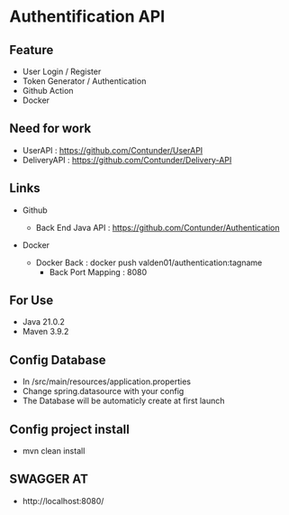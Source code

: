 
# Authentification API

## Feature

- User Login / Register
- Token Generator / Authentication
- Github Action
- Docker

## Need for work

- UserAPI : https://github.com/Contunder/UserAPI
- DeliveryAPI : https://github.com/Contunder/Delivery-API

## Links 
- Github  
  - Back End Java API : https://github.com/Contunder/Authentication

- Docker
  - Docker Back : docker push valden01/authentication:tagname  
    - Back Port Mapping : 8080

## For Use

- Java 21.0.2
- Maven 3.9.2

## Config Database

- In /src/main/resources/application.properties
- Change spring.datasource with your config 
- The Database will be automaticly create at first launch

## Config project install

- mvn clean install

## SWAGGER AT 

- http://localhost:8080/
